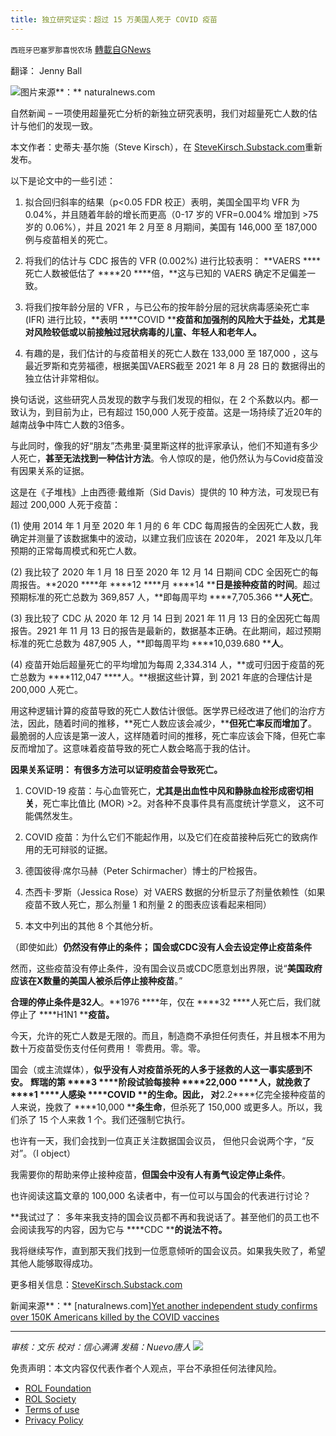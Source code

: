 ```yaml
---
title: 独立研究证实：超过 15 万美国人死于 COVID 疫苗
---
```

`西班牙巴塞罗那喜悦农场` [轉載自GNews](https://gnews.org/zh-hans/1821522/)

翻译： Jenny Ball

![](https://assets.gnews.org/wp-content/uploads/2022/01/image-212.png)图片来源**：** naturalnews.com

自然新闻 – 一项使用超量死亡分析的新独立研究表明，我们对超量死亡人数的估计与他们的发现一致。

本文作者：史蒂夫·基尔施（Steve Kirsch），在 [SteveKirsch.Substack.com](https://stevekirsch.substack.com/p/yet-another-independent-study-confirms)重新发布。

以下是论文中的一些引述：

1. 拟合回归斜率的结果（p&lt;0.05 FDR 校正）表明，美国全国平均 VFR 为 0.04%，并且随着年龄的增长而更高（0-17 岁的 VFR=0.004% 增加到 &gt;75 岁的 0.06%），并且 2021 年 2 月至 8 月期间，美国有 146,000 至 187,000 例与疫苗相关的死亡。

2. 将我们的估计与 CDC 报告的 VFR (0.002%) 进行比较表明： **VAERS ****死亡人数被低估了 ****20 ****倍，**这与已知的 VAERS 确定不足偏差一致。

3. 将我们按年龄分层的 VFR ，与已公布的按年龄分层的冠状病毒感染死亡率 (IFR) 进行比较，**表明 ****COVID ****疫苗和加强剂的风险大于益处，尤其是对风险较低或以前接触过冠状病毒的儿童、年轻人和老年人。**

4. 有趣的是，我们估计的与疫苗相关的死亡人数在 133,000 至 187,000 ，这与最近罗斯和克劳福德，根据美国VAERS截至 2021 年 8 月 28 日的 数据得出的独立估计非常相似。

换句话说，这些研究人员发现的数字与我们发现的相似，在 2 个系数以内。都一致认为，到目前为止，已有超过 150,000 人死于疫苗。这是一场持续了近20年的越南战争中阵亡人数的3倍多。

与此同时，像我的好“朋友”杰弗里·莫里斯这样的批评家承认，他们不知道有多少人死亡，**甚至无法找到一种估计方法**。令人惊叹的是，他仍然认为与Covid疫苗没有因果关系的证据。

这是在《子堆栈》上由西德·戴维斯（Sid Davis）提供的 10 种方法，可发现已有超过 200,000 人死于疫苗：

(1) 使用 2014 年 1 月至 2020 年 1 月的 6 年 CDC 每周报告的全因死亡人数，我确定并测量了该数据集中的波动，以建立我们应该在 2020年， 2021 年及以几年预期的正常每周模式和死亡人数。

(2) 我比较了 2020 年 1 月 18 日至 2020 年 12 月 14 日期间 CDC 全因死亡的每周报告。**2020 ****年 ****12 ****月 ****14 ****日是接种疫苗的时间**。超过预期标准的死亡总数为 369,857 人，**即每周平均 ****7,705.366 ****人死亡**。

(3) 我比较了 CDC 从 2020 年 12 月 14 日到 2021 年 11 月 13 日的全因死亡每周报告。2921 年 11 月 13 日的报告是最新的，数据基本正确。在此期间，超过预期标准的死亡总数为 487,905 人，**即每周平均 ****10,039.680 ****人**。

(4) 疫苗开始后超量死亡的平均增加为每周 2,334.314 人，**或可归因于疫苗的死亡总数为 ****112,047 ****人。**根据这些计算，到 2021 年底的合理估计是 200,000 人死亡。

用这种逻辑计算的疫苗导致的死亡人数估计很低。医学界已经改进了他们的治疗方法，因此，随着时间的推移，**死亡人数应该会减少，****但死亡率反而增加了**。最脆弱的人应该是第一波人，这样随着时间的推移，死亡率应该会下降，但死亡率反而增加了。这意味着疫苗导致的死亡人数会略高于我的估计。

**因果关系证明： 有很多方法可以证明疫苗会导致死亡。**

1. COVID-19 疫苗：与心血管死亡，**尤其是出血性中风和静脉血栓形成密切相关**，死亡率比值比 (MOR) &gt;2。对各种不良事件具有高度统计学意义， 这不可能偶然发生。

2. COVID 疫苗：为什么它们不能起作用，以及它们在疫苗接种后死亡的致病作用的无可辩驳的证据。

1. 德国彼得·席尔马赫（Peter Schirmacher）博士的尸检报告。

2. 杰西卡·罗斯（Jessica Rose）对 VAERS 数据的分析显示了剂量依赖性（如果疫苗不致人死亡，那么剂量 1 和剂量 2 的图表应该看起来相同）

3. 本文中列出的其他 8 个其他分析。

（即使如此）**仍然没有停止的条件； 国会或****CDC****没有人会去设定停止疫苗条件**

然而，这些疫苗没有停止条件，没有国会议员或CDC愿意划出界限，说“**美国政府应该在****X****数量的美国人被杀后停止接种疫苗**。”

**合理的停止条件是****32****人**。**1976 ****年，仅在 ****32 ****人死亡后，我们就停止了 ****H1N1 ****疫苗。**

今天，允许的死亡人数是无限的。而且，制造商不承担任何责任，并且根本不用为数十万疫苗受伤支付任何费用！ 零费用。零。零。

国会（或主流媒体），**似乎没有人对疫苗杀死的人多于拯救的人这一事实感到不安。** **辉瑞的第 ****3 ****阶段试验每接种 ****22,000 ****人，就挽救了 ****1 ****人感染 ****COVID ****的生命**。因此， 对**2.2****亿完全接种疫苗的人来说，挽救了 ****10,000 ****条生命**，但杀死了 150,000 或更多人。所以，我们杀了 15 个人来救 1 个。我们还强制它执行。

也许有一天，我们会找到一位真正关注数据国会议员， 但他只会说两个字，“反对”。（I object）

我需要你的帮助来停止接种疫苗，**但国会中没有人有勇气设定停止条件**。

也许阅读这篇文章的 100,000 名读者中，有一位可以与国会的代表进行讨论？

**我试过了： 多年来我支持的国会议员都不再和我说话了。甚至他们的员工也不会阅读我写的内容，因为它与 ****CDC ****的说法不符。**

我将继续写作，直到那天我们找到一位愿意倾听的国会议员。如果我失败了，希望其他人能够取得成功。

更多相关信息：[SteveKirsch.Substack.com](https://stevekirsch.substack.com/p/yet-another-independent-study-confirms)

新闻来源**：** [naturalnews.com][Yet another independent study confirms over 150K Americans killed by the COVID vaccines](https://www.naturalnews.com/2022-01-02-150k-americans-killed-by-the-covid-vaccines.html)

* * *

*审核：文乐 
校对：信心满满
发稿：Nuevo唐人*
![](https://assets.gnews.org/wp-content/uploads/2022/01/GNEWS_CH.-1.jpeg)
 

免责声明：本文内容仅代表作者个人观点，平台不承担任何法律风险。

- [ROL Foundation](https://rolfoundation.org/)
- [ROL Society](https://rolsociety.org/)
- [Terms of use](https://gnews.org/terms-of-use-3/)
- [Privacy Policy](https://gnews.org/privacy-policy/)
